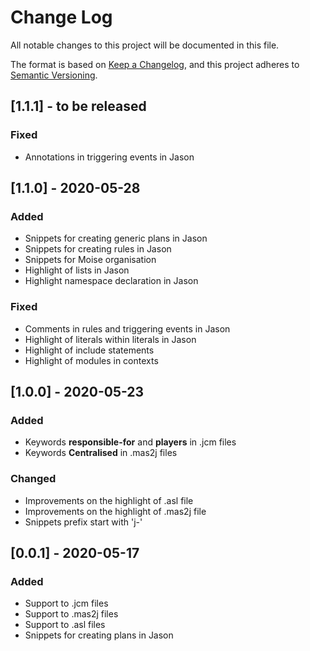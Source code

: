 # Change Log

All notable changes to this project will be documented in this file.

The format is based on [Keep a Changelog](https://keepachangelog.com/en/1.0.0/), and this project adheres to [Semantic Versioning](https://semver.org/spec/v2.0.0.html).

## [1.1.1] - to be released
### Fixed
- Annotations in triggering events in Jason

## [1.1.0] - 2020-05-28
### Added
- Snippets for creating generic plans in Jason
- Snippets for creating rules in Jason
- Snippets for Moise organisation
- Highlight of lists in Jason
- Highlight namespace declaration in Jason
### Fixed
- Comments in rules and triggering events in Jason
- Highlight of literals within literals in Jason
- Highlight of include statements
- Highlight of modules in contexts

## [1.0.0] - 2020-05-23
### Added
- Keywords **responsible-for** and **players** in .jcm files
- Keywords **Centralised** in .mas2j files
### Changed
- Improvements on the highlight of .asl file
- Improvements on the highlight of .mas2j file
- Snippets prefix start with 'j-'

## [0.0.1] - 2020-05-17
### Added
- Support to .jcm files
- Support to .mas2j files
- Support to .asl files
- Snippets for creating plans in Jason